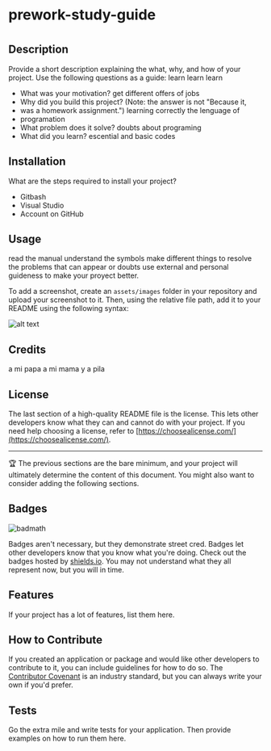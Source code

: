 # prework-study-guide
# <Your-Project-Title>

## Description

Provide a short description explaining the what, why, and how of your project. Use the following questions as a guide: learn learn learn 

- What was your motivation? get different offers of jobs
- Why did you build this project? (Note: the answer is not "Because it,
- was  a homework assignment.") learning correctly the lenguage of 
- programation
- What problem does it solve? doubts about programing 
- What did you learn? escential and basic codes



## Installation

What are the steps required to install your project? 

- Gitbash
- Visual Studio
- Account on GitHub

## Usage

read the manual understand the symbols make different things to resolve the problems that can appear or doubts 
use external and personal guideness to make your proyect better.

To add a screenshot, create an `assets/images` folder in your repository and upload your screenshot to it. Then, using the relative file path, add it to your README using the following syntax:

![alt text](assets/images/screenshot.png)

## Credits

a mi papa a mi mama y a pila

## License

The last section of a high-quality README file is the license. This lets other developers know what they can and cannot do with your project. If you need help choosing a license, refer to [https://choosealicense.com/](https://choosealicense.com/).

---

🏆 The previous sections are the bare minimum, and your project will ultimately determine the content of this document. You might also want to consider adding the following sections.

## Badges

![badmath](https://img.shields.io/github/languages/top/nielsenjared/badmath)

Badges aren't necessary, but they demonstrate street cred. Badges let other developers know that you know what you're doing. Check out the badges hosted by [shields.io](https://shields.io/). You may not understand what they all represent now, but you will in time.

## Features

If your project has a lot of features, list them here.

## How to Contribute

If you created an application or package and would like other developers to contribute to it, you can include guidelines for how to do so. The [Contributor Covenant](https://www.contributor-covenant.org/) is an industry standard, but you can always write your own if you'd prefer.

## Tests

Go the extra mile and write tests for your application. Then provide examples on how to run them here.

